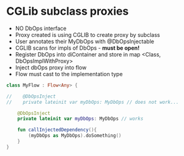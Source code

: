 # CGLib subclass proxies 

- NO DbOps interface
- Proxy created is using CGLIB to create proxy by subclass
- User annotates their MyDbOps with @DbOpsInjectable
- CGLIB scans for impls of DbOps - **must be open!**
- Register DbOps into diContainer and store in map <Class<out DbOps>, DbOpsImplWithProxy<out DbOps>>
- Inject dbOps proxy into flow 
- Flow must cast to the implementation type

```kotlin
class MyFlow : Flow<Any> {

//    @DbOpsInject
//    private lateinit var myDbOps: MyDbOps // does not work...

    @DbOpsInject
    private lateinit var myDbOps: MyDbOps // works

    fun callInjectedDependency(){
        (myDbOps as MyDbOps).doSomething()
    }
}
```
